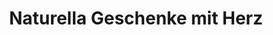 ---
title: "Naturella Geschenke mit Herz"
url: /schneeberg/naturella-geschenke-mit-herz/
shop: Andenken
---